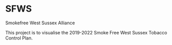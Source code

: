 <h1>SFWS</h1>
<p>Smokefree West Sussex Alliance</p>
<p>This project is to visualise the 2019-2022 Smoke Free West Sussex Tobacco Control Plan.</p>
